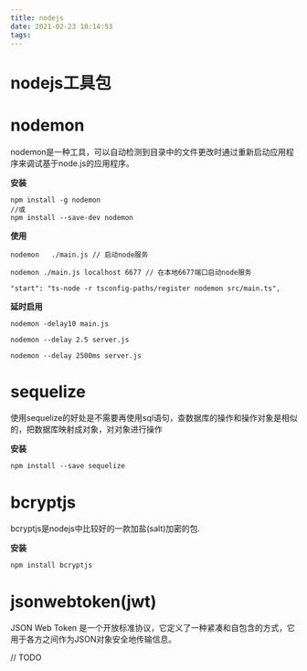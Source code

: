 ```yaml
---
title: nodejs
date: 2021-02-23 10:14:53
tags:
---
```


# nodejs工具包

# nodemon
nodemon是一种工具，可以自动检测到目录中的文件更改时通过重新启动应用程序来调试基于node.js的应用程序。

**安装**
```
npm install -g nodemon
//或
npm install --save-dev nodemon
```

**使用**
```
nodemon   ./main.js // 启动node服务

nodemon ./main.js localhost 6677 // 在本地6677端口启动node服务

"start": "ts-node -r tsconfig-paths/register nodemon src/main.ts",
```

**延时启用**

```
nodemon -delay10 main.js

nodemon --delay 2.5 server.js

nodemon --delay 2500ms server.js
```

# sequelize
使用sequelize的好处是不需要再使用sql语句，查数据库的操作和操作对象是相似的，把数据库映射成对象，对对象进行操作

**安装**
```
npm install --save sequelize
```

# bcryptjs
bcryptjs是nodejs中比较好的一款加盐(salt)加密的包.

**安装**
```
npm install bcryptjs
```

# jsonwebtoken(jwt)
JSON Web Token 是一个开放标准协议，它定义了一种紧凑和自包含的方式，它用于各方之间作为JSON对象安全地传输信息。

// TODO

